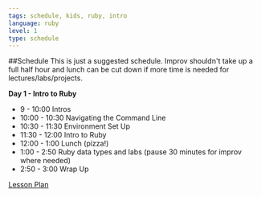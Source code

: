 ```yaml
---
tags: schedule, kids, ruby, intro
language: ruby
level: 1
type: schedule
---
```


##Schedule
This is just a suggested schedule. Improv shouldn't take up a full half hour and lunch can be cut down if more time is needed for lectures/labs/projects.

**Day 1 - Intro to Ruby**
+ 9 - 10:00 Intros
+ 10:00 - 10:30 Navigating the Command Line
+ 10:30 - 11:30 Environment Set Up
+ 11:30 - 12:00 Intro to Ruby
+ 12:00 - 1:00 Lunch (pizza!)
+ 1:00 - 2:50 Ruby data types and labs (pause 30 minutes for improv where needed)
+ 2:50 - 3:00 Wrap Up

[Lesson Plan](https://docs.google.com/a/flatironschool.com/document/d/1TUf9RNzjDt_A82l300wY3dmiUlG7qLo4-ekly5xIf98/edit)
